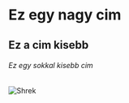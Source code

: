 # Ez egy nagy cim
## Ez a cim kisebb
###### Ez egy sokkal kisebb cim

![Shrek](https://static.wikia.nocookie.net/c9dde1fd-8d96-4288-97ea-6dca45a39891/scale-to-width/755)
